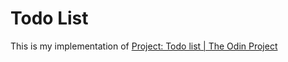 # Todo List
This is my implementation of [Project: Todo list  | The Odin Project](https://www.theodinproject.com/lessons/node-path-javascript-todo-list)